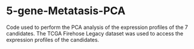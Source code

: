 # 5-gene-Metatasis-PCA
Code used to perform the PCA analysis of the expression profiles of the 7 candidates. The TCGA Firehose Legacy dataset was used to access the expression profiles of the candidates.
